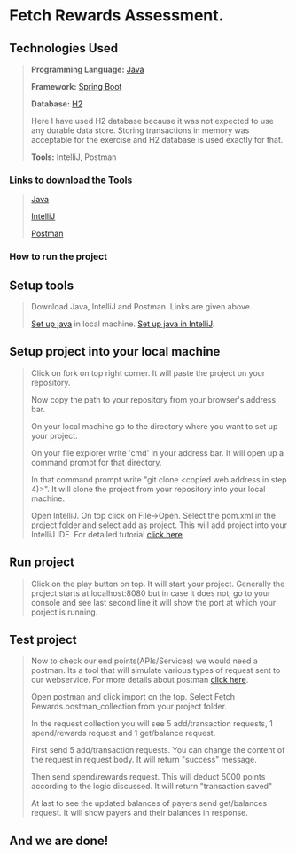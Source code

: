 # Fetch Rewards Assessment.

## Technologies Used

> **Programming Language:** [Java](https://en.wikipedia.org/wiki/Java_(programming_language))
>
> **Framework:** [Spring Boot](https://www.tutorialspoint.com/spring_boot/spring_boot_introduction.htm)
>
> **Database:** [H2](https://en.wikipedia.org/wiki/H2_(DBMS))
>
> Here I have used H2 database because it was not expected to use any durable data store. Storing transactions in memory was acceptable for the exercise and H2 database is used exactly for that.
>
> **Tools:** IntelliJ, Postman

### Links to download the Tools

> [Java](https://www.oracle.com/java/technologies/javase-jdk11-downloads.html)
>
> [IntelliJ](https://www.jetbrains.com/idea/download/#section=windows)
>
> [Postman](https://www.postman.com/downloads/)

### How to run the project

## Setup tools
> Download Java, IntelliJ and Postman. Links are given above.
>
> [Set up java](https://www.youtube.com/watch?v=1ZbHHLobt8A) in local machine. [Set up java in IntelliJ](https://www.youtube.com/watch?v=L7IZ6Ckujbw).
> 

## Setup project into your local machine
> Click on fork on top right corner. It will paste the project on your repository.
>
> Now copy the path to your repository from your browser's address bar. 
> 
> On your local machine go to the directory where you want to set up your project.
>
> On your file explorer write 'cmd' in your address bar. It will open up a command prompt for that directory.
>
> In that command prompt write "git clone <copied web address in step 4)>". It will clone the project from your repository into your local machine.
>
> Open IntelliJ. On top click on File->Open. Select the pom.xml in the project folder and select add as project. This will add project into your IntelliJ IDE.
For detailed tutorial [click here](https://vaadin.com/learn/tutorials/modern-web-apps-with-spring-boot-and-vaadin/importing-running-and-debugging-a-java-maven-project-in-intellij-idea)
> 

## Run project
> Click on the play button on top. It will start your project. Generally the project starts at localhost:8080  but in case it does not, go to your console and see last second line it will show the port at which your porject is running.
>

## Test project
> Now to check our end points(APIs/Services) we would need a postman. Its a tool that will simulate various types of request sent to our webservice. For more details about postman [click here](https://www.postman.com/api-platform/).
>
> Open postman and click import on the top. Select Fetch Rewards.postman_collection from your project folder. 
> 
> In the request collection you will see 5 add/transaction requests, 1 spend/rewards request and 1 get/balance request. 
>
> First send 5 add/transaction requests. You can change the content of the request in request body. It will return "success" message.
> 
> Then send spend/rewards request. This will deduct 5000 points according to the logic discussed. It will return "transaction saved"
>
> At last to see the updated balances of payers send get/balances request. It will show payers and their balances in response.

## And we are done!





